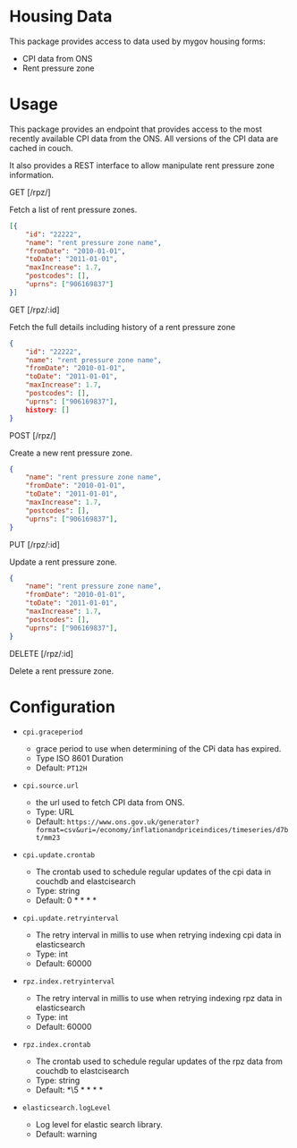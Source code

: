 # Housing Data
This package provides access to data used by mygov housing forms:
- CPI data from ONS
- Rent pressure zone

# Usage
This package provides an endpoint that provides access to the most recently
available CPI data from the ONS.  All versions of the CPI data are cached in couch.

It also provides a REST interface to allow manipulate rent pressure zone information.

GET [/rpz/]

Fetch a list of rent pressure zones.

```json
[{
    "id": "22222",
    "name": "rent pressure zone name",
    "fromDate": "2010-01-01",
    "toDate": "2011-01-01",
    "maxIncrease": 1.7,
    "postcodes": [],
    "uprns": ["906169837"]
}]
```

GET [/rpz/:id]

Fetch the full details including history of a rent pressure zone

```json
{
    "id": "22222",
    "name": "rent pressure zone name",
    "fromDate": "2010-01-01",
    "toDate": "2011-01-01",
    "maxIncrease": 1.7,
    "postcodes": [],
    "uprns": ["906169837"],
    history: []
}
```

POST [/rpz/]

Create a new rent pressure zone.

```json
{
    "name": "rent pressure zone name",
    "fromDate": "2010-01-01",
    "toDate": "2011-01-01",
    "maxIncrease": 1.7,
    "postcodes": [],
    "uprns": ["906169837"],
}
```

PUT [/rpz/:id]

Update a rent pressure zone.

```json
{
    "name": "rent pressure zone name",
    "fromDate": "2010-01-01",
    "toDate": "2011-01-01",
    "maxIncrease": 1.7,
    "postcodes": [],
    "uprns": ["906169837"],
}
```

DELETE [/rpz/:id]

Delete a rent pressure zone.


# Configuration

* `cpi.graceperiod`
  * grace period to use when determining of the CPi data has expired.
  * Type ISO 8601 Duration
  * Default: `PT12H`

* `cpi.source.url`
  * the url used to fetch CPI data from ONS.
  * Type: URL
  * Default: `https://www.ons.gov.uk/generator?format=csv&uri=/economy/inflationandpriceindices/timeseries/d7bt/mm23`

* `cpi.update.crontab`
  * The crontab used to schedule regular updates of the cpi data in couchdb and elastcisearch
  * Type: string
  * Default: 0 * * * *

* `cpi.update.retryinterval`
  * The retry interval in millis to use when retrying indexing cpi data in elasticsearch
  * Type: int
  * Default: 60000

* `rpz.index.retryinterval`
  * The retry interval in millis to use when retrying indexing rpz data in elasticsearch
  * Type: int
  * Default: 60000

* `rpz.index.crontab`
  * The crontab used to schedule regular updates of the rpz data from couchdb to elastcisearch
  * Type: string
  * Default: *\5 * * * *

* `elasticsearch.logLevel`
  * Log level for elastic search library.  
  * Default: warning
